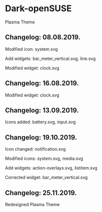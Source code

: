 # Dark-openSUSE
Plasma Theme

Changelog: 08.08.2019.
---------------------

Modified icon: system.svg

Add widgets: bar_meter_vertical.svg, line.svg

Modified widget: clock.svg

Changelog: 16.08.2019.
---------------------

Modified widget: clock.svg

Changelog: 13.09.2019.
----------------------

Icons added: battery.svg, input.svg

Changelog: 19.10.2019.
----------------------

Icon changed: notification.svg

Modified icons: system.svg, media.svg

Add widgets: action-overlays.svg, listitem.svg

Corrected widget: bar_meter_vertical.svg

Changelog: 25.11.2019.
----------------------

Redesigned Plasma Theme

